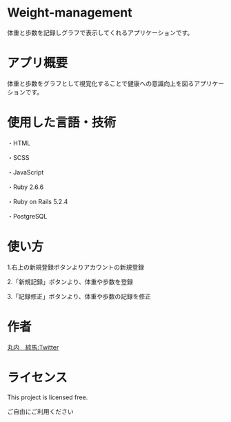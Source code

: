 # Weight-management
<p>体重と歩数を記録しグラフで表示してくれるアプリケーションです。</p>

<h1>アプリ概要</h1>
<p>体重と歩数をグラフとして視覚化することで健康への意識向上を図るアプリケーションです。</p>
<p></p>

<h1>使用した言語・技術</h1>
<p>・HTML</p>
<p>・SCSS</p>
<p>・JavaScript</p>
<p>・Ruby 2.6.6</p>
<p>・Ruby on Rails 5.2.4</p>
<p>・PostgreSQL</p>


<h1>使い方</h1>
<p>1.右上の新規登録ボタンよりアカウントの新規登録</p>
<p>2.「新規記録」ボタンより、体重や歩数を登録</p>
<p>3.「記録修正」ボタンより、体重や歩数の記録を修正</p>

<h1>作者</h1>
<p><a href="https://twitter.com/MaruSo_career" class="twitter" target="_blank">丸内　綜馬:Twitter</a></p>

<h1>ライセンス</h1>
<p>This project is licensed free.</p>
<p>ご自由にご利用ください</p>

